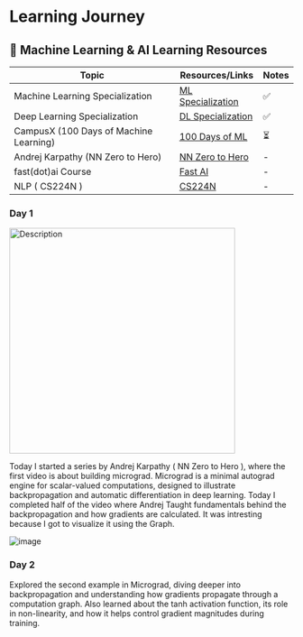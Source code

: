 # Learning Journey 


## 📌 Machine Learning & AI Learning Resources  

| Topic                                       | Resources/Links                                       | Notes |
|---------------------------------------------|------------------------------------------------------|-------|
| Machine Learning Specialization             | [ML Specialization](https://www.coursera.org/specializations/machine-learning-introduction) | ✅  |
| Deep Learning Specialization                | [DL Specialization](https://www.coursera.org/specializations/deep-learning) | ✅  |
| CampusX (100 Days of Machine Learning)      | [100 Days of ML](https://campusx.in/) |⏳  |
| Andrej Karpathy (NN Zero to Hero)           | [NN Zero to Hero](https://karpathy.ai/neural-networks-zero-to-hero) | -  |
| fast(dot)ai Course           | [Fast AI](https://www.fast.ai/) | -  |
| NLP ( CS224N )           | [CS224N](https://www.youtube.com/watch?v=rmVRLeJRkl4&list=PLoROMvodv4rMFqRtEuo6SGjY4XbRIVRd4) | -  |



### Day 1


<img src="https://github.com/user-attachments/assets/d86668fe-3ff1-4146-b8db-87a461ff6341" alt="Description" width="400"/>


Today I started a series by Andrej Karpathy ( NN Zero to Hero ), where the first video is about building micrograd. Micrograd is a minimal autograd engine for scalar-valued computations, designed to illustrate backpropagation and automatic differentiation in deep learning. Today I completed half of the video where Andrej Taught fundamentals behind the backpropagation and how gradients are calculated. It was intresting because I got to visualize it using the Graph.

![image](https://github.com/user-attachments/assets/ad7a228f-bc37-4291-a996-3bf2f5589f79)


### Day 2

Explored the second example in Micrograd, diving deeper into backpropagation and understanding how gradients propagate through a computation graph. Also learned about the tanh activation function, its role in non-linearity, and how it helps control gradient magnitudes during training.



